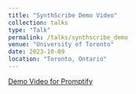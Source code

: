 ```yaml
---
title: "SynthScribe Demo Video"
collection: talks
type: "Talk"
permalink: /talks/synthscribe_demo
venue: "University of Toronto"
date: 2023-10-09
location: "Toronto, Ontario"
---
```


[Demo Video for Promptify](https://youtu.be/oiZZ1YJ5NAk)
